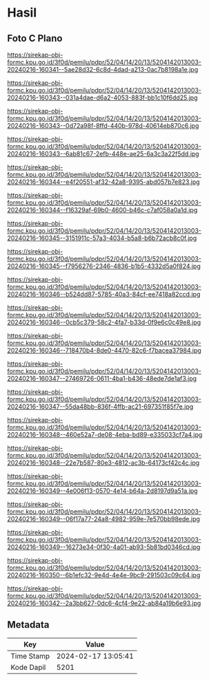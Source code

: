# Hasil

## Foto C Plano

https://sirekap-obj-formc.kpu.go.id/3f0d/pemilu/pdpr/52/04/14/20/13/5204142013003-20240216-160341--5ae28d32-6c8d-4dad-a213-0ac7b8198a1e.jpg

https://sirekap-obj-formc.kpu.go.id/3f0d/pemilu/pdpr/52/04/14/20/13/5204142013003-20240216-160343--031a4dae-d6a2-4053-883f-bb1c10f6dd25.jpg

https://sirekap-obj-formc.kpu.go.id/3f0d/pemilu/pdpr/52/04/14/20/13/5204142013003-20240216-160343--0d72a98f-8ffd-440b-978d-40614eb870c6.jpg

https://sirekap-obj-formc.kpu.go.id/3f0d/pemilu/pdpr/52/04/14/20/13/5204142013003-20240216-160343--6ab81c67-2efb-448e-ae25-6a3c3a22f5dd.jpg

https://sirekap-obj-formc.kpu.go.id/3f0d/pemilu/pdpr/52/04/14/20/13/5204142013003-20240216-160344--e4f20551-af32-42a8-9395-abd057b7e823.jpg

https://sirekap-obj-formc.kpu.go.id/3f0d/pemilu/pdpr/52/04/14/20/13/5204142013003-20240216-160344--f16329af-69b0-4600-b46c-c7af058a0a1d.jpg

https://sirekap-obj-formc.kpu.go.id/3f0d/pemilu/pdpr/52/04/14/20/13/5204142013003-20240216-160345--3151911c-57a3-4034-b5a8-b6b72acb8c0f.jpg

https://sirekap-obj-formc.kpu.go.id/3f0d/pemilu/pdpr/52/04/14/20/13/5204142013003-20240216-160345--f7956276-2346-4836-b1b5-4332d5a0f824.jpg

https://sirekap-obj-formc.kpu.go.id/3f0d/pemilu/pdpr/52/04/14/20/13/5204142013003-20240216-160346--b524dd87-5785-40a3-84cf-ee7418a82ccd.jpg

https://sirekap-obj-formc.kpu.go.id/3f0d/pemilu/pdpr/52/04/14/20/13/5204142013003-20240216-160346--0cb5c379-58c2-4fa7-b33d-0f9e6c0c49e8.jpg

https://sirekap-obj-formc.kpu.go.id/3f0d/pemilu/pdpr/52/04/14/20/13/5204142013003-20240216-160346--718470b4-8de0-4470-82c6-f7bacea37984.jpg

https://sirekap-obj-formc.kpu.go.id/3f0d/pemilu/pdpr/52/04/14/20/13/5204142013003-20240216-160347--27469726-0611-4ba1-b436-48ede7de1af3.jpg

https://sirekap-obj-formc.kpu.go.id/3f0d/pemilu/pdpr/52/04/14/20/13/5204142013003-20240216-160347--55da48bb-836f-4ffb-ac21-697351f85f7e.jpg

https://sirekap-obj-formc.kpu.go.id/3f0d/pemilu/pdpr/52/04/14/20/13/5204142013003-20240216-160348--460e52a7-de08-4eba-bd89-e335033cf7a4.jpg

https://sirekap-obj-formc.kpu.go.id/3f0d/pemilu/pdpr/52/04/14/20/13/5204142013003-20240216-160348--22e7b587-80e3-4812-ac3b-64173cf42c4c.jpg

https://sirekap-obj-formc.kpu.go.id/3f0d/pemilu/pdpr/52/04/14/20/13/5204142013003-20240216-160349--4e006f13-0570-4e14-b64a-2d8197d9a51a.jpg

https://sirekap-obj-formc.kpu.go.id/3f0d/pemilu/pdpr/52/04/14/20/13/5204142013003-20240216-160349--06f17a77-24a8-4982-959e-7e570bb98ede.jpg

https://sirekap-obj-formc.kpu.go.id/3f0d/pemilu/pdpr/52/04/14/20/13/5204142013003-20240216-160349--16273e34-0f30-4a01-ab93-5b81bd0346cd.jpg

https://sirekap-obj-formc.kpu.go.id/3f0d/pemilu/pdpr/52/04/14/20/13/5204142013003-20240216-160350--6b1efc32-9e4d-4e4e-9bc9-291503c09c64.jpg

https://sirekap-obj-formc.kpu.go.id/3f0d/pemilu/pdpr/52/04/14/20/13/5204142013003-20240216-160342--2a3bb627-0dc6-4cf4-9e22-ab84a19b6e93.jpg


## Metadata

| Key        | Value               |
| ---------- | ------------------- |
| Time Stamp | 2024-02-17 13:05:41 |
| Kode Dapil | 5201                |



